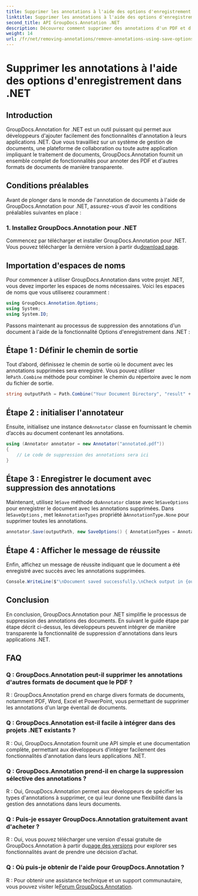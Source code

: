 ```yaml
---
title: Supprimer les annotations à l'aide des options d'enregistrement dans .NET
linktitle: Supprimer les annotations à l'aide des options d'enregistrement dans .NET
second_title: API GroupDocs.Annotation .NET
description: Découvrez comment supprimer des annotations d'un PDF et d'autres documents dans .NET à l'aide de GroupDocs.Annotation. Guide étape par étape avec des exemples de code.
weight: 14
url: /fr/net/removing-annotations/remove-annotations-using-save-options/
---
```


# Supprimer les annotations à l'aide des options d'enregistrement dans .NET

## Introduction

GroupDocs.Annotation for .NET est un outil puissant qui permet aux développeurs d'ajouter facilement des fonctionnalités d'annotation à leurs applications .NET. Que vous travailliez sur un système de gestion de documents, une plateforme de collaboration ou toute autre application impliquant le traitement de documents, GroupDocs.Annotation fournit un ensemble complet de fonctionnalités pour annoter des PDF et d'autres formats de documents de manière transparente.

## Conditions préalables

Avant de plonger dans le monde de l'annotation de documents à l'aide de GroupDocs.Annotation pour .NET, assurez-vous d'avoir les conditions préalables suivantes en place :

### 1. Installez GroupDocs.Annotation pour .NET

 Commencez par télécharger et installer GroupDocs.Annotation pour .NET. Vous pouvez télécharger la dernière version à partir du[download page](https://releases.groupdocs.com/annotation/net/).

## Importation d'espaces de noms

Pour commencer à utiliser GroupDocs.Annotation dans votre projet .NET, vous devez importer les espaces de noms nécessaires. Voici les espaces de noms que vous utiliserez couramment :

```csharp
using GroupDocs.Annotation.Options;
using System;
using System.IO;
```


Passons maintenant au processus de suppression des annotations d'un document à l'aide de la fonctionnalité Options d'enregistrement dans .NET :

## Étape 1 : Définir le chemin de sortie

Tout d’abord, définissez le chemin de sortie où le document avec les annotations supprimées sera enregistré. Vous pouvez utiliser le`Path.Combine` méthode pour combiner le chemin du répertoire avec le nom du fichier de sortie.

```csharp
string outputPath = Path.Combine("Your Document Directory", "result" + Path.GetExtension("input.pdf"));
```

## Étape 2 : initialiser l'annotateur

 Ensuite, initialisez une instance de`Annotator` classe en fournissant le chemin d’accès au document contenant les annotations.

```csharp
using (Annotator annotator = new Annotator("annotated.pdf"))
{
    // Le code de suppression des annotations sera ici
}
```

## Étape 3 : Enregistrer le document avec suppression des annotations

 Maintenant, utilisez le`Save` méthode du`Annotator` classe avec le`SaveOptions` pour enregistrer le document avec les annotations supprimées. Dans le`SaveOptions` , met le`AnnotationTypes` propriété à`AnnotationType.None` pour supprimer toutes les annotations.

```csharp
annotator.Save(outputPath, new SaveOptions() { AnnotationTypes = AnnotationType.None });
```

## Étape 4 : Afficher le message de réussite

Enfin, affichez un message de réussite indiquant que le document a été enregistré avec succès avec les annotations supprimées.

```csharp
Console.WriteLine($"\nDocument saved successfully.\nCheck output in {outputPath}.");
```

## Conclusion

En conclusion, GroupDocs.Annotation pour .NET simplifie le processus de suppression des annotations des documents. En suivant le guide étape par étape décrit ci-dessus, les développeurs peuvent intégrer de manière transparente la fonctionnalité de suppression d'annotations dans leurs applications .NET.

## FAQ

### Q : GroupDocs.Annotation peut-il supprimer les annotations d'autres formats de document que le PDF ?

R : GroupDocs.Annotation prend en charge divers formats de documents, notamment PDF, Word, Excel et PowerPoint, vous permettant de supprimer les annotations d'un large éventail de documents.

### Q : GroupDocs.Annotation est-il facile à intégrer dans des projets .NET existants ?

R : Oui, GroupDocs.Annotation fournit une API simple et une documentation complète, permettant aux développeurs d'intégrer facilement des fonctionnalités d'annotation dans leurs applications .NET.

### Q : GroupDocs.Annotation prend-il en charge la suppression sélective des annotations ?

R : Oui, GroupDocs.Annotation permet aux développeurs de spécifier les types d'annotations à supprimer, ce qui leur donne une flexibilité dans la gestion des annotations dans leurs documents.

### Q : Puis-je essayer GroupDocs.Annotation gratuitement avant d'acheter ?

 R : Oui, vous pouvez télécharger une version d'essai gratuite de GroupDocs.Annotation à partir du[page des versions](https://releases.groupdocs.com/) pour explorer ses fonctionnalités avant de prendre une décision d’achat.

### Q : Où puis-je obtenir de l'aide pour GroupDocs.Annotation ?

 R : Pour obtenir une assistance technique et un support communautaire, vous pouvez visiter le[Forum GroupDocs.Annotation](https://forum.groupdocs.com/c/annotation/10).